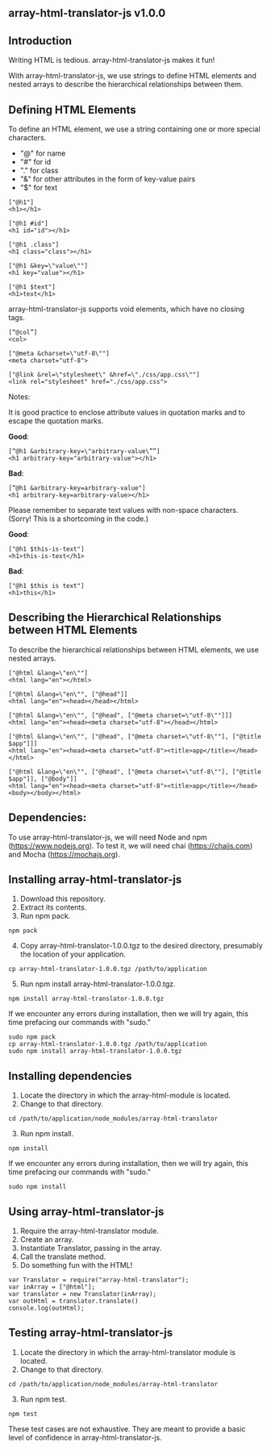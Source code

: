 ## array-html-translator-js v1.0.0

## Introduction

Writing HTML is tedious.  array-html-translator-js makes it fun!

With array-html-translator-js, we use strings to define HTML elements and nested arrays to describe the hierarchical relationships between them.

## Defining HTML Elements

To define an HTML element, we use a string containing one or more special characters.

- "@" for name 
- "#" for id 
- "." for class
- "&" for other attributes in the form of key-value pairs
- "$" for text

```
["@h1"]
<h1></h1>

["@h1 #id"]
<h1 id="id"></h1>

["@h1 .class"]
<h1 class="class"></h1>

["@h1 &key=\"value\""]
<h1 key="value"></h1>

["@h1 $text"]
<h1>text</h1>
```

array-html-translator-js supports void elements, which have no closing tags.

```
[“@col”]
<col>

["@meta &charset=\"utf-8\""]
<meta charset="utf-8">

["@link &rel=\"stylesheet\" &href=\"./css/app.css\""] 
<link rel="stylesheet" href="./css/app.css">
```

Notes:

It is good practice to enclose attribute values in quotation marks and to escape the quotation marks.

__Good__:

```
[“@h1 &arbitrary-key=\"arbitrary-value\””] 
<h1 arbitrary-key="arbitrary-value"></h1>
```

__Bad__:

```
[“@h1 &arbitrary-key=arbitrary-value"]
<h1 arbitrary-key=arbitrary-value></h1>
```

Please remember to separate text values with non-space characters.  (Sorry!  This is a shortcoming in the code.) 

__Good__:

```
["@h1 $this-is-text"]
<h1>this-is-text</h1>
```

__Bad__:

```
["@h1 $this is text"]
<h1>this</h1>
```

## Describing the Hierarchical Relationships between HTML Elements

To describe the hierarchical relationships between HTML elements, we use nested arrays.

```
["@html &lang=\"en\""]
<html lang="en"></html>

["@html &lang=\"en\"", ["@head"]]
<html lang="en"><head></head></html>

["@html &lang=\"en\"", ["@head", ["@meta charset=\"utf-8\""]]]
<html lang="en"><head><meta charset="utf-8"></head></html>

["@html &lang=\"en\"", ["@head", ["@meta charset=\"utf-8\""], ["@title $app"]]]
<html lang="en"><head><meta charset="utf-8"><title>app</title></head></html>

["@html &lang=\"en\"", ["@head", ["@meta charset=\"utf-8\""], ["@title $app"]], ["@body"]]
<html lang="en"><head><meta charset="utf-8"><title>app</title></head><body></body></html>
```

## Dependencies:

To use array-html-translator-js, we will need Node and npm (https://www.nodejs.org).  To test it, we will need chai (https://chaijs.com) and Mocha (https://mochajs.org).


## Installing array-html-translator-js

1. Download this repository.
2. Extract its contents.
3. Run npm pack.

```
npm pack
```

4. Copy array-html-translator-1.0.0.tgz to the desired directory, presumably the location of your application.

```
cp array-html-translator-1.0.0.tgz /path/to/application
```

5. Run npm install array-html-translator-1.0.0.tgz.

```
npm install array-html-translator-1.0.0.tgz
```

If we encounter any errors during installation, then we will try again, this time prefacing our commands with "sudo."

```
sudo npm pack
cp array-html-translator-1.0.0.tgz /path/to/application
sudo npm install array-html-translator-1.0.0.tgz
```

## Installing dependencies

1. Locate the directory in which the array-html-module is located.
2. Change to that directory.

```
cd /path/to/application/node_modules/array-html-translator
```

3. Run npm install.

```
npm install
```

If we encounter any errors during installation, then we will try again, this time prefacing our commands with "sudo."

```
sudo npm install
```


## Using array-html-translator-js

1. Require the array-html-translator module.
2. Create an array.
3. Instantiate Translator, passing in the array.
4. Call the translate method.
5. Do something fun with the HTML!

```
var Translator = require("array-html-translator");
var inArray = ["@html"];
var translator = new Translator(inArray);
var outHtml = translator.translate()
console.log(outHtml);
```

## Testing array-html-translator-js

1. Locate the directory in which the array-html-translator module is located.
2. Change to that directory.

```
cd /path/to/application/node_modules/array-html-translator
```

3. Run npm test.

```
npm test
```

These test cases are not exhaustive.  They are meant to provide a basic level of confidence in array-html-translator-js.

